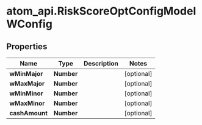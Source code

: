 # atom_api.RiskScoreOptConfigModelWConfig

## Properties
Name | Type | Description | Notes
------------ | ------------- | ------------- | -------------
**wMinMajor** | **Number** |  | [optional] 
**wMaxMajor** | **Number** |  | [optional] 
**wMinMinor** | **Number** |  | [optional] 
**wMaxMinor** | **Number** |  | [optional] 
**cashAmount** | **Number** |  | [optional] 


